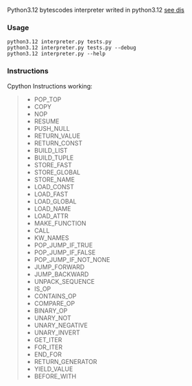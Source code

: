 Python3.12 bytescodes interpreter writed in python3.12 [see dis](https://docs.python.org/3/library/dis.html)

### Usage
```
python3.12 interpreter.py tests.py
python3.12 interpreter.py tests.py --debug
python3.12 interpreter.py --help
```

### Instructions
Cpython Instructions working:
> - POP_TOP
> - COPY
> - NOP
> - RESUME
> - PUSH_NULL
> - RETURN_VALUE
> - RETURN_CONST
> - BUILD_LIST
> - BUILD_TUPLE
> - STORE_FAST
> - STORE_GLOBAL
> - STORE_NAME
> - LOAD_CONST
> - LOAD_FAST
> - LOAD_GLOBAL
> - LOAD_NAME
> - LOAD_ATTR
> - MAKE_FUNCTION
> - CALL
> - KW_NAMES
> - POP_JUMP_IF_TRUE
> - POP_JUMP_IF_FALSE
> - POP_JUMP_IF_NOT_NONE
> - JUMP_FORWARD
> - JUMP_BACKWARD
> - UNPACK_SEQUENCE
> - IS_OP
> - CONTAINS_OP
> - COMPARE_OP
> - BINARY_OP
> - UNARY_NOT
> - UNARY_NEGATIVE
> - UNARY_INVERT
> - GET_ITER
> - FOR_ITER
> - END_FOR
> - RETURN_GENERATOR
> - YIELD_VALUE
> - BEFORE_WITH